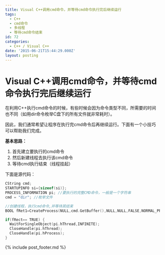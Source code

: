 ```yaml
---
title: Visual C++调用cmd命令，并等待cmd命令执行完后继续运行
tags:
  - C++
  - cmd命令
  - 多线程
  - 等待cmd命令结束
id: 72
categories:
  - C++ / Visual C++
date: '2015-06-21T15:44:29.000Z'
layout: posting
---
```


# Visual C++调用cmd命令，并等待cmd命令执行完后继续运行

在利用C++执行cmd命令的时候，有些时候会因为命令类型不同，所需要的时间也不同（如用dir命令枚举C盘下的所有文件就非常耗时）。

因此，我们通常希望让程序在执行完cmd命令后再继续运行。下面有一个小技巧可以帮助我们完成。

**基本思路：**

1. 首先建立要执行的cmd命令
2. 然后新建线程去执行该cmd命令
3. 等待cmd执行结束（线程挂起）

下面是源代码：
```c++
CString cmd; 
STARTUPINFO si={sizeof(si)}; 
PROCESS_INFORMATION pi; //要执行的完整CMD命令，一般是一个字符串 
cmd = "dir"; //枚举文件

//创建线程，执行cmd命令,并等待其结束 
BOOL fRet1=CreateProcess(NULL,cmd.GetBuffer(),NULL,NULL,FALSE,NORMAL_PRIORITY_CLASS,NULL,NULL,&si,&pi); 

if(fRect== TRUE) { 
  WaitForSingleObject(pi.hThread,INFINITE); 
  CloseHandle(pi.hThread); 
  CloseHandle(pi.hProcess); 
}
```



{% include post_footer.md %}